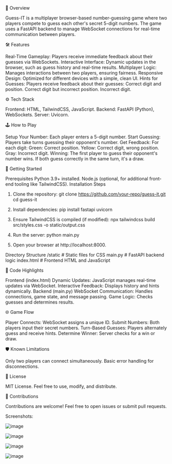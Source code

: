 📖 Overview

Guess-IT is a multiplayer browser-based number-guessing game where two players compete to guess each other's secret 5-digit numbers. 
The game uses a FastAPI backend to manage WebSocket connections for real-time communication between players.

🛠 Features

Real-Time Gameplay: Players receive immediate feedback about their guesses via WebSockets.
Interactive Interface: Dynamic updates in the browser, such as guess history and real-time results.
Multiplayer Logic: Manages interactions between two players, ensuring fairness.
Responsive Design: Optimized for different devices with a simple, clean UI.
Hints for Guesses: Players receive feedback about their guesses:
Correct digit and position.
Correct digit but incorrect position.
Incorrect digit.

⚙️ Tech Stack

Frontend: HTML, TailwindCSS, JavaScript.
Backend: FastAPI (Python), WebSockets.
Server: Uvicorn.

🕹 How to Play

Setup Your Number: Each player enters a 5-digit number.
Start Guessing: Players take turns guessing their opponent's number.
Get Feedback: For each digit:
Green: Correct position.
Yellow: Correct digit, wrong position.
Gray: Incorrect digit.
Winning: The first player to guess their opponent's number wins. If both guess correctly in the same turn, it's a draw.

🚀 Getting Started

Prerequisites
Python 3.9+ installed.
Node.js (optional, for additional front-end tooling like TailwindCSS).
Installation Steps

1. Clone the repository:
git clone https://github.com/your-repo/guess-it.git
cd guess-it

2. Install dependencies:
pip install fastapi uvicorn

3. Ensure TailwindCSS is compiled (if modified):
npx tailwindcss build src/styles.css -o static/output.css

4. Run the server:
python main.py

5. Open your browser at http://localhost:8000.

Directory Structure
/static         # Static files for CSS
main.py         # FastAPI backend logic
index.html      # Frontend HTML and JavaScript

📂 Code Highlights

Frontend (index.html)
Dynamic Updates: JavaScript manages real-time updates via WebSocket.
Interactive Feedback: Displays history and hints dynamically.
Backend (main.py)
WebSocket Communication: Handles connections, game state, and message passing.
Game Logic: Checks guesses and determines results.

🌐 Game Flow

Player Connects: WebSocket assigns a unique ID.
Submit Numbers: Both players input their secret numbers.
Turn-Based Guesses: Players alternately guess and receive hints.
Determine Winner: Server checks for a win or draw.

🛡 Known Limitations

Only two players can connect simultaneously.
Basic error handling for disconnections.

📜 License

MIT License. Feel free to use, modify, and distribute.

🤝 Contributions

Contributions are welcome! Feel free to open issues or submit pull requests.

Screenshots:

![image](https://github.com/user-attachments/assets/d91eef96-13dd-471b-b129-32f8579f4379)

![image](https://github.com/user-attachments/assets/387b2d55-189e-4758-8ce9-443aed7ce6b4)

![image](https://github.com/user-attachments/assets/72cd9407-cc84-49ad-92ce-5d256e266dd4)

![image](https://github.com/user-attachments/assets/221c8439-ad26-40a7-ac2e-9876eb390de1)




